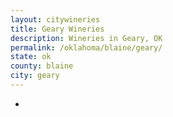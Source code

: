 ```yaml
---
layout: citywineries
title: Geary Wineries
description: Wineries in Geary, OK
permalink: /oklahoma/blaine/geary/
state: ok
county: blaine
city: geary
---
```

-
